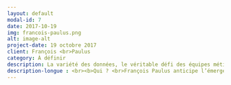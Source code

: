 ```yaml
---
layout: default
modal-id: 7
date: 2017-10-19
img: francois-paulus.png
alt: image-alt
project-date: 19 octobre 2017
client: François <br>Paulus
category: À définir
description: La variété des données, le véritable défi des équipes métiers.
description-longue : <br><b>Qui ? <br>François Paulus anticipe l’émergence du Big Data et la problématique soulevée par la variété des données en créant Semsoft en 2009. L’ambition de Semsoft est de rendre autonome les équipes fonctionnelles en leur permettant de s’approprier toutes leurs données grâce à la suite logicielle Aggrego. La solution Aggrego est le fruit de 10 années de recherche conjointe avec l’INRIA. <br><b>Conférence &#059;<br>Le Big Data a le pouvoir de révolutionner chaque entreprise.<br>Faut-il encore permettre aux équipes fonctionnelles de s’approprier des données fragmentées dans de multiples sources hétérogènes. Ce besoin est partagé par de multiples cas d’usage &#059; connaissance des points de vente, sécurité financière, etc. Il soulève la question de la variété des données qui s’avère en définitive le véritable défi du Big Data. <br>Etes-vous, vous aussi, confrontés au quotidien à la problématique de la variété des données ? Comment s’exprime-t-elle et sur quels sujets ?
---
```

